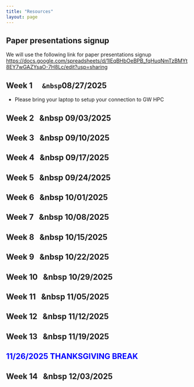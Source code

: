 ```yaml
---
title: "Resources"
layout: page
---
```


## Paper presentations signup
We will use the following link for paper presentations signup https://docs.google.com/spreadsheets/d/1lEqBHbOeBPB_fqHuqNmTzBMYt8EY7wGAZYsaO-7H8Lc/edit?usp=sharing

## Week 1 <code>&nbsp;&nbsp;&nbsp</code>08/27/2025
- Please bring your laptop to setup your connection to GW HPC

## Week 2 &nbsp;&nbsp;&nbsp 09/03/2025
 
## Week 3 &nbsp;&nbsp;&nbsp 09/10/2025

## Week 4 &nbsp;&nbsp;&nbsp 09/17/2025
## Week 5 &nbsp;&nbsp;&nbsp 09/24/2025
## Week 6 &nbsp;&nbsp;&nbsp 10/01/2025
## Week 7 &nbsp;&nbsp;&nbsp 10/08/2025
## Week 8 &nbsp;&nbsp;&nbsp 10/15/2025
## Week 9 &nbsp;&nbsp;&nbsp 10/22/2025
## Week 10 &nbsp;&nbsp;&nbsp 10/29/2025
## Week 11 &nbsp;&nbsp;&nbsp 11/05/2025
## Week 12 &nbsp;&nbsp;&nbsp 11/12/2025
## Week 13 &nbsp;&nbsp;&nbsp 11/19/2025
## <span style="color:blue"> 11/26/2025 THANKSGIVING BREAK </span>
## Week 14 &nbsp;&nbsp;&nbsp 12/03/2025
